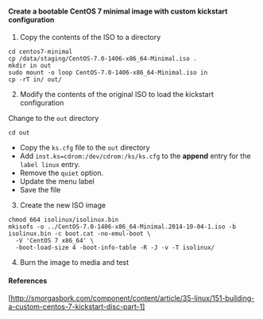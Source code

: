 #### Create a bootable CentOS 7 minimal image with custom kickstart configuration

1. Copy the contents of the ISO to a directory
```
cd centos7-minimal
cp /data/staging/CentOS-7.0-1406-x86_64-Minimal.iso .
mkdir in out
sudo mount -o loop CentOS-7.0-1406-x86_64-Minimal.iso in
cp -rT in/ out/
```

2. Modify the contents of the original ISO to load the kickstart configuration

Change to the `out` directory
```
cd out
```
- Copy the `ks.cfg` file to the `out` directory
- Add `inst.ks=cdrom:/dev/cdrom:/ks/ks.cfg` to the **append** entry for the `label linux` entry. 
- Remove the `quiet` option.
- Update the menu label 
- Save the file

3. Create the new ISO image

```
chmod 664 isolinux/isolinux.bin
mkisofs -o ../CentOS-7.0-1406-x86_64-Minimal.2014-10-04-1.iso -b isolinux.bin -c boot.cat -no-emul-boot \
  -V 'CentOS 7 x86_64' \
  -boot-load-size 4 -boot-info-table -R -J -v -T isolinux/
```
4. Burn the image to media and test

#### References

[http://smorgasbork.com/component/content/article/35-linux/151-building-a-custom-centos-7-kickstart-disc-part-1]
